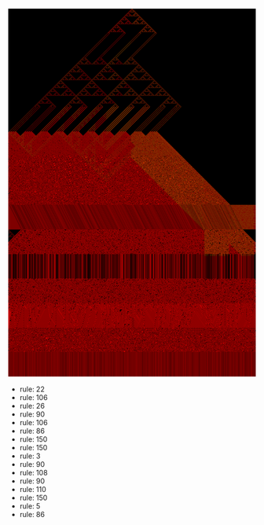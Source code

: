 ![photo](./output.png) 
 * rule: 22
* rule: 106
* rule: 26
* rule: 90
* rule: 106
* rule: 86
* rule: 150
* rule: 150
* rule: 3
* rule: 90
* rule: 108
* rule: 90
* rule: 110
* rule: 150
* rule: 5
* rule: 86
